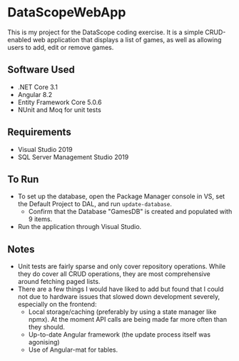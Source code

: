 # DataScopeWebApp

This is my project for the DataScope coding exercise. It is a simple CRUD-enabled web application that displays a list of games, as well as allowing users to add, edit or remove games.

## Software Used

* .NET Core 3.1
* Angular 8.2
* Entity Framework Core 5.0.6
* NUnit and Moq for unit tests

## Requirements

* Visual Studio 2019
* SQL Server Management Studio 2019

## To Run

* To set up the database, open the Package Manager console in VS, set the Default Project to DAL, and run `update-database`.
  * Confirm that the Database "GamesDB" is created and populated with 9 items.
* Run the application through Visual Studio.

## Notes

* Unit tests are fairly sparse and only cover repository operations. While they do cover all CRUD operations, they are most comprehensive around fetching paged lists.
* There are a few things I would have liked to add but found that I could not due to hardware issues that slowed down development severely, especially on the frontend:
  * Local storage/caching (preferably by using a state manager like npmx). At the moment API calls are being made far more often than they should.
  * Up-to-date Angular framework (the update process itself was agonising)
  * Use of Angular-mat for tables.
